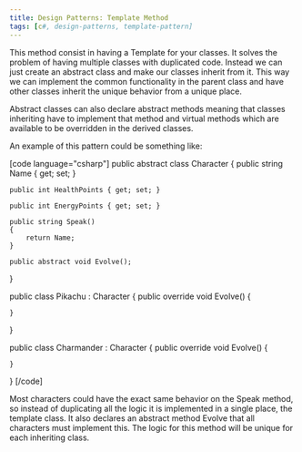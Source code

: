 ```yaml
---
title: Design Patterns: Template Method
tags: [c#, design-patterns, template-pattern]
---
```


This method consist in having a Template for your classes. It solves the problem of having multiple classes with duplicated code. Instead we can just create an abstract class and make our classes inherit from it. This way we can implement the common functionality in the parent class and have other classes inherit the unique behavior from a unique place.
<!--more-->

Abstract classes can also declare abstract methods meaning that classes inheriting have to implement that method and virtual methods which are available to be overridden in the derived classes.

An example of this pattern could be something like:

[code language="csharp"]
public abstract class Character
{
    public string Name { get; set; }

    public int HealthPoints { get; set; }

    public int EnergyPoints { get; set; }

    public string Speak()
    {
        return Name;
    }

    public abstract void Evolve();
}

public class Pikachu : Character
{
    public override void Evolve()
    {

    }
}

public class Charmander : Character
{
    public override void Evolve()
    {

    }
}
[/code]

Most characters could have the exact same behavior on the Speak method, so instead of duplicating all the logic it is implemented in a single place, the template class. It also declares an abstract method Evolve that all characters must implement this. The logic for this method will be unique for each inheriting class.
